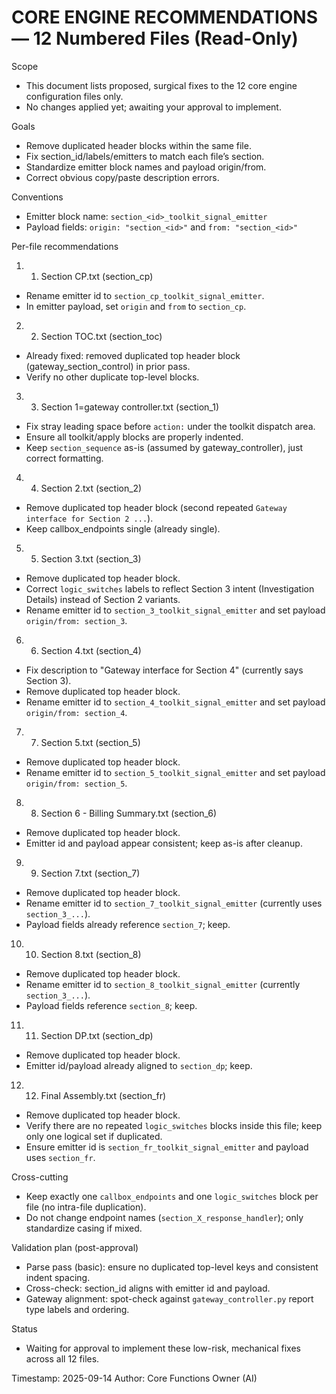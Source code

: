 # CORE ENGINE RECOMMENDATIONS — 12 Numbered Files (Read-Only)

Scope
- This document lists proposed, surgical fixes to the 12 core engine configuration files only.
- No changes applied yet; awaiting your approval to implement.

Goals
- Remove duplicated header blocks within the same file.
- Fix section_id/labels/emitters to match each file’s section.
- Standardize emitter block names and payload origin/from.
- Correct obvious copy/paste description errors.

Conventions
- Emitter block name: `section_<id>_toolkit_signal_emitter`
- Payload fields: `origin: "section_<id>"` and `from: "section_<id>"`

Per-file recommendations
1) 1. Section CP.txt (section_cp)
- Rename emitter id to `section_cp_toolkit_signal_emitter`.
- In emitter payload, set `origin` and `from` to `section_cp`.

2) 2. Section TOC.txt (section_toc)
- Already fixed: removed duplicated top header block (gateway_section_control) in prior pass.
- Verify no other duplicate top-level blocks.

3) 3. Section 1=gateway controller.txt (section_1)
- Fix stray leading space before `action:` under the toolkit dispatch area.
- Ensure all toolkit/apply blocks are properly indented.
- Keep `section_sequence` as-is (assumed by gateway_controller), just correct formatting.

4) 4. Section 2.txt (section_2)
- Remove duplicated top header block (second repeated `Gateway interface for Section 2 ...`).
- Keep callbox_endpoints single (already single).

5) 5. Section 3.txt (section_3)
- Remove duplicated top header block.
- Correct `logic_switches` labels to reflect Section 3 intent (Investigation Details) instead of Section 2 variants.
- Rename emitter id to `section_3_toolkit_signal_emitter` and set payload `origin/from: section_3`.

6) 6. Section 4.txt (section_4)
- Fix description to "Gateway interface for Section 4" (currently says Section 3).
- Remove duplicated top header block.
- Rename emitter id to `section_4_toolkit_signal_emitter` and set payload `origin/from: section_4`.

7) 7. Section 5.txt (section_5)
- Remove duplicated top header block.
- Rename emitter id to `section_5_toolkit_signal_emitter` and set payload `origin/from: section_5`.

8) 8. Section 6 - Billing Summary.txt (section_6)
- Remove duplicated top header block.
- Emitter id and payload appear consistent; keep as-is after cleanup.

9) 9. Section 7.txt (section_7)
- Remove duplicated top header block.
- Rename emitter id to `section_7_toolkit_signal_emitter` (currently uses `section_3_...`).
- Payload fields already reference `section_7`; keep.

10) 10. Section 8.txt (section_8)
- Remove duplicated top header block.
- Rename emitter id to `section_8_toolkit_signal_emitter` (currently `section_3_...`).
- Payload fields reference `section_8`; keep.

11) 11. Section DP.txt (section_dp)
- Remove duplicated top header block.
- Emitter id/payload already aligned to `section_dp`; keep.

12) 12. Final Assembly.txt (section_fr)
- Remove duplicated top header block.
- Verify there are no repeated `logic_switches` blocks inside this file; keep only one logical set if duplicated.
- Ensure emitter id is `section_fr_toolkit_signal_emitter` and payload uses `section_fr`.

Cross-cutting
- Keep exactly one `callbox_endpoints` and one `logic_switches` block per file (no intra-file duplication).
- Do not change endpoint names (`section_X_response_handler`); only standardize casing if mixed.

Validation plan (post-approval)
- Parse pass (basic): ensure no duplicated top-level keys and consistent indent spacing.
- Cross-check: section_id aligns with emitter id and payload.
- Gateway alignment: spot-check against `gateway_controller.py` report type labels and ordering.

Status
- Waiting for approval to implement these low-risk, mechanical fixes across all 12 files.

Timestamp: 2025-09-14
Author: Core Functions Owner (AI)

